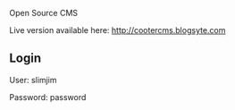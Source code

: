 Open Source CMS 

Live version available here: http://cootercms.blogsyte.com

## Login ##

User: slimjim

Password: password
